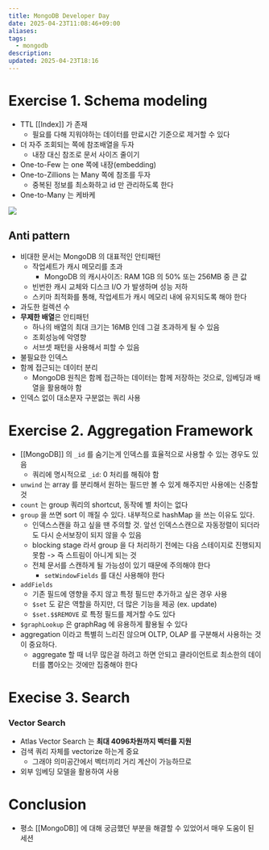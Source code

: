 ```yaml
---
title: MongoDB Developer Day
date: 2025-04-23T11:08:46+09:00
aliases: 
tags:
  - mongodb
description: 
updated: 2025-04-23T18:16
---
```


# Exercise 1. Schema modeling

- TTL [[Index]] 가 존재
    - 필요를 다해 지워야하는 데이터를 만료시간 기준으로 제거할 수 있다
- 더 자주 조회되는 쪽에 참조배열을 두자
    - 내장 대신 참조로 문서 사이즈 줄이기
- One-to-Few 는 one 쪽에 내장(embedding)
- One-to-Zillions 는 Many 쪽에 참조를 두자
    - 중복된 정보를 최소화하고 id 만 관리하도록 한다
- One-to-Many 는 케바케

![](https://i.imgur.com/RrOa3zJ.png)

## Anti pattern

- 비대한 문서는 MongoDB 의 대표적인 안티패턴
    - 작업세트가 캐시 메모리를 초과
        - MongoDB 의 캐시사이즈: RAM 1GB 의 50% 또는 256MB 중 큰 값
    - 빈번한 캐시 교체와 디스크 I/O 가 발생하며 성능 저하
    - 스키마 최적화를 통해, 작업세트가 캐시 메모리 내에 유지되도록 해야 한다
- 과도한 컬렉션 수
- **무제한 배열**은 안티패턴
    - 하나의 배열의 최대 크기는 16MB 인데 그걸 초과하게 될 수 있음
    - 조회성능에 악영향
    - 서브셋 패턴을 사용해서 피할 수 있음
- 불필요한 인덱스
- 함께 접근되는 데이터 분리
    - MongoDB 원칙은 함께 접근하는 데이터는 함께 저장하는 것으로, 임베딩과 배열을 활용해야 함
- 인덱스 없이 대소문자 구분없는 쿼리 사용

# Exercise 2. Aggregation Framework

- [[MongoDB]] 의 `_id` 를 숨기는게 인덱스를 효율적으로 사용할 수 있는 경우도 있음
    - 쿼리에 명시적으로 `_id`: 0 처리를 해줘야 함
- `unwind` 는 array 를 분리해서 원하는 필드만 볼 수 있게 해주지만 사용에는 신중할 것
- `count` 는 group 쿼리의 shortcut, 동작에 별 차이는 없다
- `group` 을 쓰면 sort 이 깨질 수 있다. 내부적으로 hashMap 을 쓰는 이유도 있다.
    - 인덱스스캔을 하고 싶을 땐 주의할 것. 앞선 인덱스스캔으로 자동정렬이 되더라도 다시 순서보장이 되지 않을 수 있음
    - blocking stage 라서 group 을 다 처리하기 전에는 다음 스테이지로 진행되지 못함 -> 즉 스트림이 아니게 되는 것
    - 전체 문서를 스캔하게 될 가능성이 있기 때문에 주의해야 한다
        - `setWindowFields` 를 대신 사용해야 한다
- `addFields`
    - 기존 필드에 영향을 주지 않고 특정 필드만 추가하고 싶은 경우 사용
    - `$set` 도 같은 역할을 하지만, 더 많은 기능을 제공 (ex. update)
    - `$set.$$REMOVE` 로 특정 필드를 제거할 수도 있다
- `$graphLookup` 은 graphRag 에 유용하게 활용될 수 있다
- aggregation 이라고 특별히 느리진 않으며 OLTP, OLAP 를 구분해서 사용하는 것이 중요하다.
    - aggregate 할 때 너무 많은걸 하려고 하면 안되고 클라이언트로 최소한의 데이터를 뽑아오는 것에만 집중해야 한다

# Execise 3. Search

### Vector Search

- Atlas Vector Search 는 **최대 4096차원까지 벡터를 지원**
- 검색 쿼리 자체를 vectorize 하는게 중요
    - 그래야 의미공간에서 벡터끼리 거리 계산이 가능하므로
- 외부 임베딩 모델을 활용하여 사용

# Conclusion

- 평소 [[MongoDB]] 에 대해 궁금했던 부분을 해결할 수 있었어서 매우 도움이 된 세션
